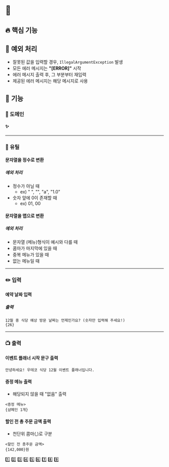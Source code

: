 # 🚀

## 🔥 핵심 기능

## 🚧 예외 처리
- 잘못된 값을 입력할 경우, `IllegalArgumentException` 발생
- 모든 에러 메시지는 **"[ERROR]"** 시작
- 에러 메시지 출력 후, 그 부분부터 재입력
- 제공된 에러 메시지는 해당 메시지로 사용

## 📌 기능

### 🔆 도메인

#### ✨

---

### 🔧 유틸

#### 문자열을 정수로 변환
##### 예외 처리
- 정수가 아닐 때
  - ex) " ", "", "a", "1.0"
- 숫자 앞에 0이 존재할 때
  - ex) 01, 00

#### 문자열을 맵으로 변환
##### 예외 처리
- 문자열 (메뉴)형식이 예시와 다를 때
- 콤마가 마지막에 있을 때
- 중복 메뉴가 있을 때
- 없는 메뉴일 때

---

### ✏️ 입력
#### 예약 날짜 입력
##### 출력
```
12월 중 식당 예상 방문 날짜는 언제인가요? (숫자만 입력해 주세요!)
{26}
```

---

### 📺 출력
#### 이벤트 플래너 시작 문구 출력
```
안녕하세요! 우테코 식당 12월 이벤트 플래너입니다.
```
#### 증정 메뉴 출력
- 해당되지 않을 때 "없음" 출력
```
<증정 메뉴>
{샴페인 1개}
```

#### 할인 전 총 주문 금액 출력
- 천단위 콤마(,)로 구분
```
<할인 전 총주문 금액>
{142,000}원
```

1️⃣
2️⃣
3️⃣
4️⃣
5️⃣
6️⃣
7️⃣
8️⃣
9️⃣